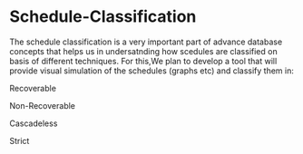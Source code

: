 Schedule-Classification
=======================

The schedule classification is a very important part of advance database concepts that helps us in undersatnding how scedules are classified on basis of different techniques. For this,We plan to develop a tool that will provide visual simulation of the schedules (graphs etc) and classify them in:  

Recoverable 

Non-Recoverable 

Cascadeless 

Strict

